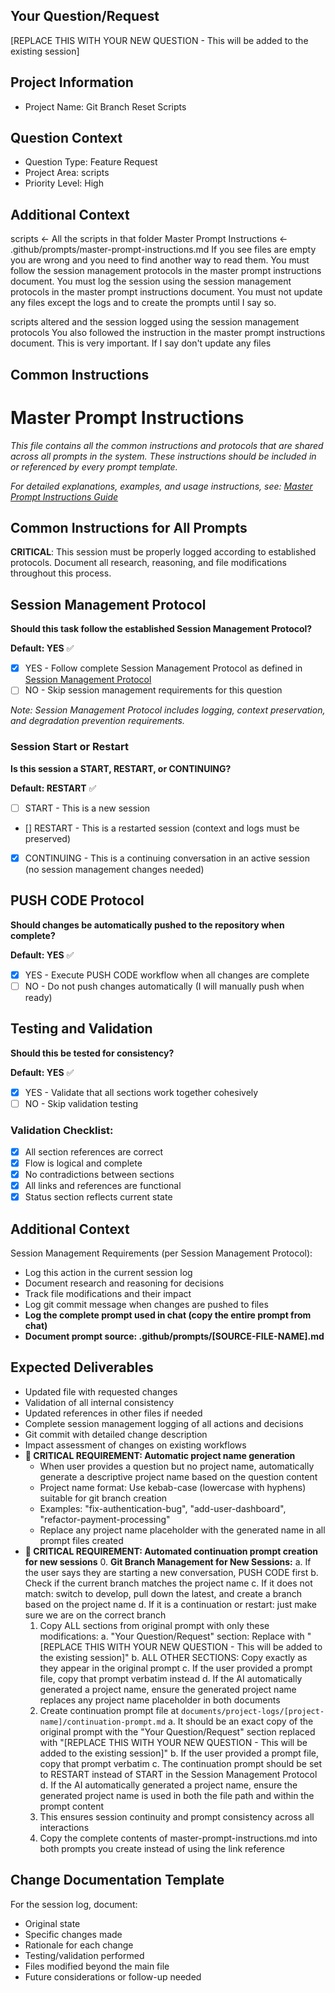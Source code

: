 ## Your Question/Request
[REPLACE THIS WITH YOUR NEW QUESTION - This will be added to the existing session]

## Project Information
- Project Name: Git Branch Reset Scripts

## Question Context
- Question Type: Feature Request
- Project Area: scripts
- Priority Level: High

## Additional Context
scripts <- All the scripts in that folder
Master Prompt Instructions <- .github/prompts/master-prompt-instructions.md
If you see files are empty you are wrong and you need to find another way to read them.
You must follow the session management protocols in the master prompt instructions document.
You must log the session using the session management protocols in the master prompt instructions document.
You must not update any files except the logs and to create the prompts until I say so.

scripts altered and the session logged using the session management protocols
You also followed the instruction in the master prompt instructions document. This is very important. If I say don't update any files

## Common Instructions
# Master Prompt Instructions

*This file contains all the common instructions and protocols that are shared across all prompts in the system. These instructions should be included in or referenced by every prompt template.*

*For detailed explanations, examples, and usage instructions, see: [Master Prompt Instructions Guide](./guides/master-prompt-instructions-guide.md)*

## Common Instructions for All Prompts

**CRITICAL**: This session must be properly logged according to established protocols. Document all research, reasoning, and file modifications throughout this process.

## Session Management Protocol
**Should this task follow the established Session Management Protocol?**

**Default: YES** ✅
- [x] YES - Follow complete Session Management Protocol as defined in [Session Management Protocol](.github/instructions/core-protocols/session-management-protocol.md)
- [ ] NO - Skip session management requirements for this question

*Note: Session Management Protocol includes logging, context preservation, and degradation prevention requirements.*

### Session Start or Restart
**Is this session a START, RESTART, or CONTINUING?**

**Default: RESTART** ✅
- [ ] START - This is a new session
- [] RESTART - This is a restarted session (context and logs must be preserved)
- [x] CONTINUING - This is a continuing conversation in an active session (no session management changes needed)

## PUSH CODE Protocol
**Should changes be automatically pushed to the repository when complete?**

**Default: YES** ✅
- [x] YES - Execute PUSH CODE workflow when all changes are complete
- [ ] NO - Do not push changes automatically (I will manually push when ready)

## Testing and Validation
**Should this be tested for consistency?**

**Default: YES** ✅
- [x] YES - Validate that all sections work together cohesively
- [ ] NO - Skip validation testing

### Validation Checklist:
- [x] All section references are correct
- [x] Flow is logical and complete
- [x] No contradictions between sections
- [x] All links and references are functional
- [x] Status section reflects current state

## Additional Context
Session Management Requirements (per Session Management Protocol):
- Log this action in the current session log
- Document research and reasoning for decisions
- Track file modifications and their impact
- Log git commit message when changes are pushed to files
- **Log the complete prompt used in chat (copy the entire prompt from chat)**
- **Document prompt source: .github/prompts/[SOURCE-FILE-NAME].md**

## Expected Deliverables
- Updated file with requested changes
- Validation of all internal consistency
- Updated references in other files if needed
- Complete session management logging of all actions and decisions
- Git commit with detailed change description
- Impact assessment of changes on existing workflows
- **🚨 CRITICAL REQUIREMENT: Automatic project name generation**
  - When user provides a question but no project name, automatically generate a descriptive project name based on the question content
  - Project name format: Use kebab-case (lowercase with hyphens) suitable for git branch creation
  - Examples: "fix-authentication-bug", "add-user-dashboard", "refactor-payment-processing"
  - Replace any project name placeholder with the generated name in all prompt files created
- **🚨 CRITICAL REQUIREMENT: Automated continuation prompt creation for new sessions**
  0. **Git Branch Management for New Sessions:**
     a. If the user says they are starting a new conversation, PUSH CODE first
     b. Check if the current branch matches the project name
     c. If it does not match: switch to develop, pull down the latest, and create a branch based on the project name
     d. If it is a continuation or restart: just make sure we are on the correct branch
  1. Copy ALL sections from original prompt with only these modifications:
     a. "Your Question/Request" section: Replace with "[REPLACE THIS WITH YOUR NEW QUESTION - This will be added to the existing session]"
     b. ALL OTHER SECTIONS: Copy exactly as they appear in the original prompt
     c. If the user provided a prompt file, copy that prompt verbatim instead
     d. If the AI automatically generated a project name, ensure the generated project name replaces any project name placeholder in both documents
  2. Create continuation prompt file at `documents/project-logs/[project-name]/continuation-prompt.md`
     a. It should be an exact copy of the original prompt with the "Your Question/Request" section replaced with "[REPLACE THIS WITH YOUR NEW QUESTION - This will be added to the existing session]"
     b. If the user provided a prompt file, copy that prompt verbatim
     c. The continuation prompt should be set to RESTART instead of START in the Session Management Protocol
     d. If the AI automatically generated a project name, ensure the generated project name is used in both the file path and within the prompt content
  3. This ensures session continuity and prompt consistency across all interactions
  4. Copy the complete contents of master-prompt-instructions.md into both prompts you create instead of using the link reference

## Change Documentation Template
For the session log, document:
- Original state
- Specific changes made
- Rationale for each change
- Testing/validation performed
- Files modified beyond the main file
- Future considerations or follow-up needed
